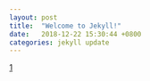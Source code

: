 ```yaml
---
layout: post
title:  "Welcome to Jekyll!"
date:   2018-12-22 15:30:44 +0800
categories: jekyll update
---
```


[1](thingy/lab4/1/index.html)